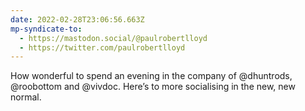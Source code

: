 ```yaml
---
date: 2022-02-28T23:06:56.663Z
mp-syndicate-to:
  - https://mastodon.social/@paulrobertlloyd
  - https://twitter.com/paulrobertlloyd
---
```

How wonderful to spend an evening in the company of @dhuntrods, @roobottom and @vivdoc. Here’s to more socialising in the new, new normal.
